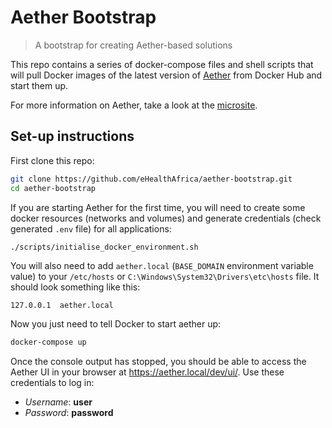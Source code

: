 # Aether Bootstrap

> A bootstrap for creating Aether-based solutions

This repo contains a series of docker-compose files and shell scripts that will pull Docker images of the latest version of [Aether](/ehealthafrica/aether) from Docker Hub and start them up.

For more information on Aether, take a look at the [microsite](https://aether.ehealthafrica.org).

## Set-up instructions

First clone this repo:

```bash
git clone https://github.com/eHealthAfrica/aether-bootstrap.git
cd aether-bootstrap
```

If you are starting Aether for the first time, you will need to create some docker resources (networks and volumes) and generate credentials (check generated `.env` file) for all applications:

```bash
./scripts/initialise_docker_environment.sh
```

You will also need to add `aether.local` (`BASE_DOMAIN` environment variable value)
to your `/etc/hosts` or `C:\Windows\System32\Drivers\etc\hosts` file.
It should look something like this:

```text
127.0.0.1  aether.local
```

Now you just need to tell Docker to start aether up:

```bash
docker-compose up
```

Once the console output has stopped, you should be able to access the Aether UI in your browser at https://aether.local/dev/ui/. Use these credentials to log in:

- *Username*: **user**
- *Password*: **password**
